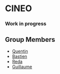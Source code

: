 # CINEO
### Work in progress

## Group Members
<ul>
  <li><a href='https://github.com/quentingrchr'>Quentin</a></li>
  <li><a href='https://github.com/bastien17-dev'>Bastien</a></li>
  <li><a href='https://github.com/RedaHamouche'>Reda</a></li>
  <li><a href='https://github.com/gRAKLECLER'>Guillaume</a></li>
</ul>
